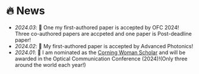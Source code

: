 # 🔥 News
- *2024.03*: 🎉 One my first-authored paper is accepted by OFC 2024! Three co-authored papers are accpeted and one paper is Post-deadline paper!
- *2024.02*: 🎉 My first-authored paper is accepted by Advanced Photonics!
- *2024.01*: 🎉 I am nominated as the [Corning Woman Scholar](https://www.optica.org/foundation/opportunities/scholarships/corningwomenscholars/)
 and will be awarded in the Optical Communication Conference (2024)!(Only three around the world each year!) 
